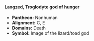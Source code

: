 #### Laogzed, Troglodyte god of hunger
- **Pantheon:** Nonhuman
- **Alignment:** C, E
- **Domains:** Death
- **Symbol:** Image of the lizard/toad god